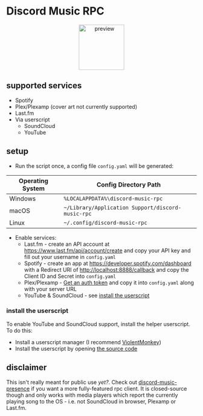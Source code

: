 # Discord Music RPC

<p align="center">
  <img alt="preview" src="./assets/preview.webp" height=120>
</p>

## supported services

- Spotify
- Plex/Plexamp (cover art not currently supported)
- Last.fm
- Via userscript
  - SoundCloud
  - YouTube

## setup

- Run the script once, a config file `config.yaml` will be generated:

| **Operating System** | **Config Directory Path**                         |
| -------------------- | ------------------------------------------------- |
| Windows              | `%LOCALAPPDATA%\discord-music-rpc`                |
| macOS                | `~/Library/Application Support/discord-music-rpc` |
| Linux                | `~/.config/discord-music-rpc`                     |

- Enable services:
  - Last.fm - create an API account at <https://www.last.fm/api/account/create> and copy your API key and fill out your username in `config.yaml`
  - Spotify - create an app at <https://developer.spotify.com/dashboard> with a Redirect URI of <http://localhost:8888/callback> and copy the Client ID and Secret into `config.yaml`
  - Plex/Plexamp - [Get an auth token](https://support.plex.tv/articles/204059436-finding-an-authentication-token-x-plex-token/) and copy it into `config.yaml` along with your server URL
  - YouTube & SoundCloud - see [install the userscript](#install-the-userscript)

### install the userscript

To enable YouTube and SoundCloud support, install the helper userscript. To do this:

- Install a userscript manager (I recommend [ViolentMonkey](https://violentmonkey.github.io/))
- Install the userscript by opening [the source code](https://github.com/f0e/discord-music-rpc/raw/main/extensions/discord-music-rpc-helper.user.js)

## disclaimer

This isn't really meant for public use _yet?_. Check out [discord-music-presence](https://github.com/ungive/discord-music-presence) if you want a more fully-featured rpc client. It is closed-source though and only works with media players which report the currently playing song to the OS - i.e. not SoundCloud in browser, Plexamp or Last.fm.
